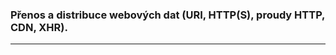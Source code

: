 ### Přenos a distribuce webových dat (URI, HTTP(S), proudy HTTP, CDN, XHR).

----------------------------------------

